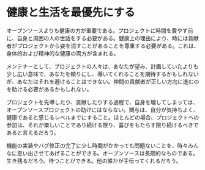 # 健康と生活を最優先にする

オープンソースよりも健康の方が重要である。プロジェクトに時間を費やす前に、自身と周囲の人の世話をする必要がある。健康上の理由により、時には貢献者がプロジェクトから姿を消すことがあることを尊重する必要がある。これは、身体的および精神的な健康の両方が含まれる。

メンテナーとして、プロジェクトの人々は、あなたが望み、計画していたよりも少し広い意味で、あなたを頼りにし、導いてくれることを期待するかもしれないが、あなたはそれを避けることはできない。仲間の貢献者が正しい方向に進むのを助ける必要があるかもしれない。

プロジェクトを先導したり、貢献したりする過程で、自身を壊してしまっては、オープンソースプロジェクトの助けにはならない。関与は、自分が気持ちよく、健康であると感じるレベルまでにすること。ほとんどの場合、プロジェクトへの参加は、それが楽しいことであり続ける限り、喜びをもたらす限り続けるべきであると言えるだろう。

機能の実装やバグ修正の完了に少し時間がかかっても問題ないことを、時々みんなに思い出させてあげることができる。オープンソースは長期的なものである。生き残るだろう。待つことができる。他の誰かが手伝ってくれるだろう。
